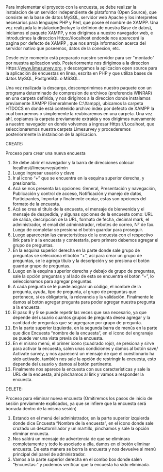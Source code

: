 Para implementar el proyecto con la encuesta, se debe realizar la instalacion de un servidor independiente de plataforma (Open Source), que consiste en la base de datos MySQL, servidor web Apache y los interpretes necesarios para lenguajes PHP y Perl, que posee el nombre de XAMPP. Una vez realizada la instalacion(Incluye la definion de nuestra Base de datos), iniciamos el paquete XAMPP, y nos dirigimos a nuestro navegador web, e introducimos la direccion Https://localhost endonde nos aparecerá la pagina por defecto de XAMPP , que nos arroja informacion acerca del servidor nativo que poseemos, datos de la conexion, etc. 

Desde este momento está preparado nuestro servidor para ser "montado" por nuestra aplicacion web. Posteriormente nos dirigimos a la direccion Https://www.limesurvey.org, y descargamos la aplicacion open source para la aplicación de encuestas en línea, escrita en PHP y que utiliza bases de datos MySQL, PostgreSQL o MSSQL. 

Una vez realizada la descarga, descomprimimos nuestro paquete con un programa determinado de compresion de archivos (preferencia WINRAR) en una carpeta definida, y nos dirigimos a la direccion donde instalamos previamente XAMPP (Generalmente C:\Xampp), ubicamos la carpeta HTDOCS en donde está contenido archivo index por defecto de XAMPP la cual borraremos o simplemente la reubicaremos en una carpeta. Una vez ahí, copiamos la carpeta previamente extraída y nos dirigimos nuevamente a nuestro navegador en donde volvemos a ingresar Https://Localhost, que seleccionaremos nuestra carpeta Limesurvey y procederemos posteriormente la instalacion de la aplicacion.



CREATE:

Proceso para crear una nueva encuesta

1.	Se debe abrir el navegador y la barra de direcciones colocar localhost/limesurvey/admin
2.	Luego ingresar usuario y clave
3.	Ir al icono “+” que se encuentra en la esquina superior derecha, y presionarlo.
4.	Acá se nos presenta las opciones: General, Presentación y navegación, Publicación y control de acceso, Notificación y manejo de datos, Participantes, Importar y finalmente copiar, estas son opciones del formato de la encuesta.
5.	Acá se crea el título de la encuesta, el mensaje de bienvenida y el mensaje de despedida, y algunas opciones de la encuesta como: URL de salida, descripción de la URL, formato de fecha, decimal mark, el administrador, el email del administrador, rebotes de correo, N° de fax. Luego de completar se presiona el botón guardar para proseguir.
6.	Luego aparecerán las características de la encuesta con el respectivo link para ir a la encuesta y contestarla, pero primero debemos agregar el grupo de preguntas.
7.	En la esquina superior derecha en la parte donde sale grupo de preguntas se selecciona el botón “+”, así para crear un grupo de preguntas, se le agrega título y la descripción y se presiona el botón guardar grupo de preguntas.
8.	Luego en la esquina superior derecha y debajo de grupo de preguntas, sale la opción preguntas y al lado de esta se encuentra el botón “+”, lo seleccionamos para agregar preguntas.
9.	A cada pregunta se le puede asignar un código, el nombre de la pregunta, ayuda, tipo de pregunta, al grupo de preguntas que pertenece, si es obligatoria, la relevancia y la validación. Finalmente le damos al botón agregar pregunta para poder agregar nuestra pregunta a la encuesta.
10.	El paso 8 y 9 se puede repetir las veces que sea necesario, ya que depende del usuario cuantos grupos de pregunta desea agregar y la cantidad de preguntas que se agregaran por grupo de pregunta.
11.	En la parte superior izquierda, en la segunda barra de menús en la parte que dice Encuesta “nombre de la encuesta”, en el icono del engranaje se puede ver una vista previa de la encuesta.
12.	En el mismo menú, el primer icono (cuadrado rojo), se presiona y sirve para activar la encuesta, salen unas condiciones y damos al botón save/ Activate survey, y nos aparecerá un mensaje de que el cuestionario ha sido activado, también nos sale la opción de restringir la encuesta, esto depende del usuario y damos al botón pertinente.
13.	Finalmente nos aparece la encuesta con sus características y sale la URL de la encuesta, ahí pinchamos al link y vamos a responder la encuesta.


DELETE:

Proceso para eliminar nueva encuesta
(Omitiremos los pasos de inicio de sesión previamente explicados, ya que se infiere que la encuesta será borrada dentro de la misma sesión)
1.	Estando en el menú del administrador, en la parte superior izquierda donde dice Encuesta “Nombre de la encuesta”, en el icono donde sale cruzado un desatornillador y un martillo, pinchamos y sale la opción eliminar encuesta.
2.	Nos saldrá un mensaje de advertencia de que se eliminara completamente y todo lo asociado a ella, damos en el botón eliminar encuesta. De esta manera se borra la encuesta y nos devuelve al menú principal del panel de administrador.
3.	Vamos a la parte superior derecha en el combo box donde salen “Encuestas:” y podemos verificar que la encuesta ha sido eliminada.
